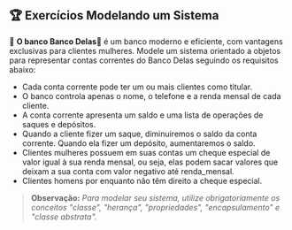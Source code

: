 ## 🏆 Exercícios Modelando um Sistema

🏦 **O banco Banco Delas**🏦 é um banco moderno e eficiente, com vantagens exclusivas para clientes mulheres. Modele um sistema orientado a objetos para representar contas correntes do Banco Delas seguindo os requisitos abaixo:

- Cada conta corrente pode ter um ou mais clientes como titular.
- O banco controla apenas o nome, o telefone e a renda mensal de cada cliente.
- A conta corrente apresenta um saldo e uma lista de operações de saques e depósitos.
- Quando a cliente fizer um saque, diminuiremos o saldo da conta corrente. Quando ela fizer um depósito, aumentaremos o saldo.
- Clientes mulheres possuem em suas contas um cheque especial de valor igual à sua renda mensal, ou seja, elas podem sacar valores que deixam a sua conta com valor negativo até renda_mensal.
- Clientes homens por enquanto não têm direito a cheque especial.

> **Observação:** _Para modelar seu sistema, utilize obrigatoriamente os conceitos "classe", "herança", "propriedades", "encapsulamento" e "classe abstrata"._







